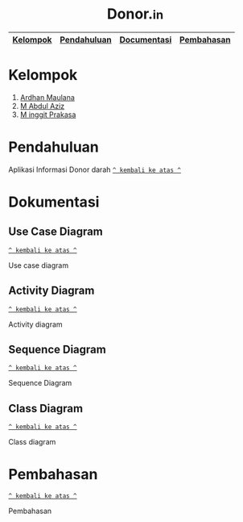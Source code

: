 
<h1 align="center"><b>Donor.</b><small>in</small></h1>

 [Kelompok](#kelompok) |  [Pendahuluan](#pendahuluan) | [Documentasi](#dokumentasi) |   [Pembahasan](#pembahasan) 
:---:|:---:|:---:|:---:

# Kelompok
 1. [Ardhan Maulana](https://github.com/ardanmaulana97)
 2. [M Abdul Aziz](https://github.com/abdulaziz222)
 3. [M inggit Prakasa](https://github.com/minggitprakasa)

# Pendahuluan
Aplikasi Informasi Donor darah
[`^ kembali ke atas ^`](#)

# Dokumentasi
## Use Case Diagram
[`^ kembali ke atas ^`](#)

Use case diagram


## Activity Diagram
[`^ kembali ke atas ^`](#)

Activity diagram


## Sequence Diagram
[`^ kembali ke atas ^`](#)

Sequence Diagram

## Class Diagram
[`^ kembali ke atas ^`](#)

Class diagram


# Pembahasan
[`^ kembali ke atas ^`](#)

Pembahasan

